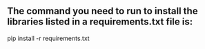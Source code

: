 

## The command you need to run to install the libraries listed in a requirements.txt file is:

pip install -r requirements.txt
